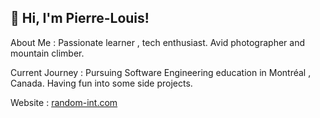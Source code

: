 ## 👋 Hi, I'm Pierre-Louis!

About Me : Passionate learner , tech enthusiast. Avid photographer and mountain climber.

Current Journey : Pursuing Software Engineering education in Montréal , Canada. Having fun into some side projects.

Website : [random-int.com](http://random-int.com)
